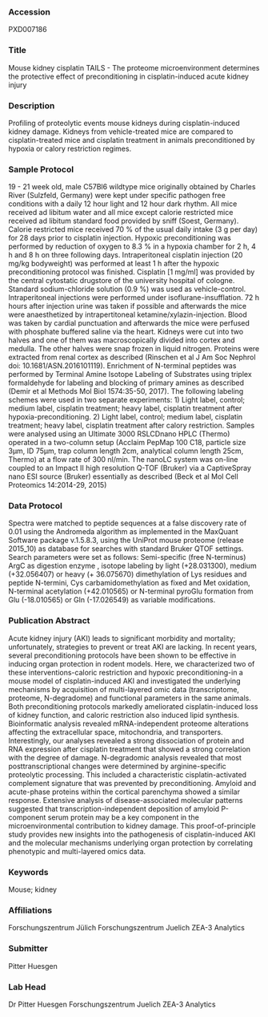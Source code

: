 ### Accession
PXD007186

### Title
Mouse kidney cisplatin TAILS -  The proteome microenvironment determines the protective effect of preconditioning in cisplatin-induced acute kidney injury

### Description
Profiling of proteolytic events mouse kidneys during cisplatin-induced kidney damage. Kidneys from vehicle-treated mice are compared to cisplatin-treated mice and cisplatin treatment in animals preconditioned by hypoxia or calory restriction regimes.

### Sample Protocol
19 - 21 week old, male C57Bl6 wildtype mice originally obtained by Charles River (Sulzfeld, Germany) were kept under specific pathogen free conditions with a daily 12 hour light and 12 hour dark rhythm. All mice received ad libitum water and all mice except calorie restricted mice received ad libitum standard food provided by sniff (Soest, Germany). Calorie restricted mice received 70 % of the usual daily intake (3 g per day) for 28 days prior to cisplatin injection. Hypoxic preconditioning was performed by reduction of oxygen to 8.3 % in a hypoxia chamber for 2 h, 4 h and 8 h on three following days. Intraperitoneal cisplatin injection (20 mg/kg bodyweight) was performed at least 1 h after the hypoxic preconditioning protocol was finished. Cisplatin [1 mg/ml] was provided by the central cytostatic drugstore of the university hospital of cologne. Standard sodium-chloride solution (0.9 %) was used as vehicle-control. Intraperitoneal injections were performed under isoflurane-insufflation. 72 h hours after injection urine was taken if possible and afterwards the mice were anaesthetized by intrapertitoneal ketamine/xylazin-injection. Blood was taken by cardial punctuation and afterwards the mice were perfused with phosphate buffered saline via the heart. Kidneys were cut into two halves and one of them was macroscopically divided into cortex and medulla. The other halves were snap frozen in liquid nitrogen. Proteins were extracted from renal cortex as described (Rinschen et al J Am Soc Nephrol doi: 10.1681/ASN.2016101119). Enrichment of N-terminal peptides was performed by Terminal Amine Isotope Labeling of Substrates using triplex formaldehyde for labeling and blocking of primary amines as described (Demir et al Methods Mol Biol 1574:35-50, 2017). The following labeling schemes were used in two separate experiments: 1) Light label, control; medium label, cisplatin treatment; heavy label, cisplatin treatment after hypoxia-preconditioning. 2) Light label, control; medium label, cisplatin treatment; heavy label, cisplatin treatment after calory restriction. Samples were analysed using an Ultimate 3000 RSLCDnano HPLC (Thermo) operated in a two-column setup (Acclaim PepMap 100 C18, particle size 3µm, ID 75µm, trap column length 2cm, analytical column length 25cm, Thermo) at a flow rate of 300 nl/min. The nanoLC system was on-line coupled to an Impact II high resolution Q-TOF (Bruker) via a CaptiveSpray nano ESI source (Bruker) essentially as described (Beck et al Mol Cell Proteomics 14:2014-29, 2015)

### Data Protocol
Spectra were matched to peptide sequences at a false discovery rate of 0.01 using the Andromeda algorithm as implemented in the MaxQuant Software package v.1.5.8.3, using the UniProt mouse proteome (release 2015_10) as database for searches with standard Bruker QTOF settings. Search parameters were set as follows: Semi-specific (free N-terminus) ArgC as digestion enzyme , isotope labeling by light (+28.031300), medium (+32.056407) or heavy (+ 36.075670) dimethylation of Lys residues and peptide N-termini, Cys carbamidomethylation as fixed and Met oxidation, N-terminal acetylation (+42.010565) or N-terminal pyroGlu formation from Glu (-18.010565) or Gln (-17.026549) as variable modifications.

### Publication Abstract
Acute kidney injury (AKI) leads to significant morbidity and mortality; unfortunately, strategies to prevent or treat AKI are lacking. In recent years, several preconditioning protocols have been shown to be effective in inducing organ protection in rodent models. Here, we characterized two of these interventions-caloric restriction and hypoxic preconditioning-in a mouse model of cisplatin-induced AKI and investigated the underlying mechanisms by acquisition of multi-layered omic data (transcriptome, proteome, N-degradome) and functional parameters in the same animals. Both preconditioning protocols markedly ameliorated cisplatin-induced loss of kidney function, and caloric restriction also induced lipid synthesis. Bioinformatic analysis revealed mRNA-independent proteome alterations affecting the extracellular space, mitochondria, and transporters. Interestingly, our analyses revealed a strong dissociation of protein and RNA expression after cisplatin treatment that showed a strong correlation with the degree of damage. N-degradomic analysis revealed that most posttranscriptional changes were determined by arginine-specific proteolytic processing. This included a characteristic cisplatin-activated complement signature that was prevented by preconditioning. Amyloid and acute-phase proteins within the cortical parenchyma showed a similar response. Extensive analysis of disease-associated molecular patterns suggested that transcription-independent deposition of amyloid P-component serum protein may be a key component in the microenvironmental contribution to kidney damage. This proof-of-principle study provides new insights into the pathogenesis of cisplatin-induced AKI and the molecular mechanisms underlying organ protection by correlating phenotypic and multi-layered omics data.

### Keywords
Mouse; kidney

### Affiliations
Forschungszentrum Jülich
Forschungszentrum Juelich ZEA-3 Analytics

### Submitter
Pitter Huesgen

### Lab Head
Dr Pitter Huesgen
Forschungszentrum Juelich ZEA-3 Analytics


